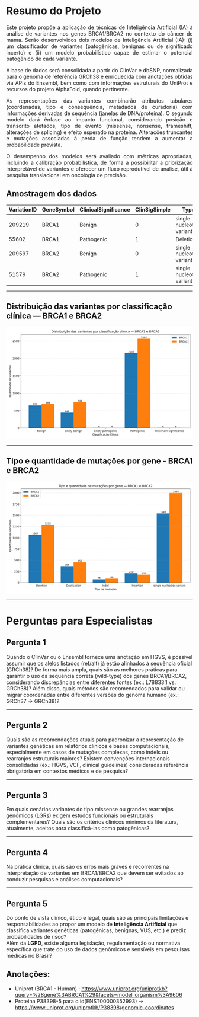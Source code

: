 # Resumo do Projeto

<div align="justify">

Este projeto propõe a aplicação de técnicas de Inteligência Artificial (IA) à análise de variantes nos genes BRCA1/BRCA2 no contexto do câncer de mama. Serão desenvolvidos dois modelos de Inteligência Artificial (IA): (i) um classificador de variantes (patogênicas, benignas ou de significado incerto) e (ii) um modelo probabilístico capaz de estimar o potencial patogênico de cada variante. 
 
A base de dados será consolidada a partir do ClinVar e dbSNP, normalizada para o genoma de referência GRCh38 e enriquecida com anotações obtidas via APIs do Ensembl, bem como com informações estruturais do UniProt e recursos do projeto AlphaFold, quando pertinente. 
 
As representações das variantes combinarão atributos tabulares (coordenadas, tipo e consequência, metadados de curadoria) com informações derivadas de sequência (janelas de DNA/proteína). O segundo modelo dará ênfase ao impacto funcional, considerando posição e transcrito afetados, tipo de evento (missense, nonsense, frameshift, alterações de splicing) e efeito esperado na proteína. Alterações truncantes e mutações associadas à perda de função tendem a aumentar a probabilidade prevista. 
 
O desempenho dos modelos será avaliado com métricas apropriadas, incluindo a calibração probabilística, de forma a possibilitar a priorização interpretável de variantes e oferecer um fluxo reprodutível de análise, útil à pesquisa translacional em oncologia de precisão.

</div>

## Amostragem dos dados

| VariationID | GeneSymbol | ClinicalSignificance | ClinSigSimple | Type                       | Origin           | Assembly | Chromosome |   Start   |   Stop    |
|-------------|------------|----------------------|---------------|----------------------------|-----------------|----------|------------|-----------|-----------|
| 209219      | BRCA1      | Benign               | 0             | single nucleotide variant  | germline        | GRCh38   | 17         | 43039471  | 43039471  |
| 55602       | BRCA1      | Pathogenic           | 1             | Deletion                   | germline        | GRCh38   | 17         | 43045706  | 43045767  |
| 209597      | BRCA2      | Benign               | 0             | single nucleotide variant  | germline        | GRCh38   | 13         | 32314943  | 32314943  |
| 51579       | BRCA2      | Pathogenic           | 1             | single nucleotide variant  | germline;unknown| GRCh38   | 13         | 32316463  | 32316463  |

---

## Distribuição das variantes por classificação clínica — BRCA1 e BRCA2

![Gráfico de Distribuição das variantes por classificação clinica](./images/classifications_brca_bars.png)

---

## Tipo e quantidade de mutações por gene - BRCA1 e BRCA2

![Tipo e quantidade de mutações por gene](./images/mutation_types_brca_bars.png)

---

# Perguntas para Especialistas

## Pergunta 1

Quando o ClinVar ou o Ensembl fornece uma anotação em HGVS, é possível assumir que os alelos listados (ref/alt) já estão alinhados à sequência oficial (GRCh38)? De forma mais ampla, quais são as melhores práticas para garantir o uso da sequência correta (wild-type) dos genes BRCA1/BRCA2, considerando discrepâncias entre diferentes fontes (ex.: L78833.1 vs. GRCh38)? Além disso, quais métodos são recomendados para validar ou migrar coordenadas entre diferentes versões do genoma humano (ex.: GRCh37 → GRCh38)?

---

## Pergunta 2
Quais são as recomendações atuais para padronizar a representação de variantes genéticas em relatórios clínicos e bases computacionais, especialmente em casos de mutações complexas, como indels ou rearranjos estruturais maiores? Existem convenções internacionais consolidadas (ex.: HGVS, VCF, clinical guidelines) consideradas referência obrigatória em contextos médicos e de pesquisa?

---

## Pergunta 3
Em quais cenários variantes do tipo missense ou grandes rearranjos genômicos (LGRs) exigem estudos funcionais ou estruturais complementares? Quais são os critérios clínicos mínimos da literatura, atualmente, aceitos para classificá-las como patogênicas?

---

## Pergunta 4
Na prática clínica, quais são os erros mais graves e recorrentes na interpretação de variantes em BRCA1/BRCA2 que devem ser evitados ao conduzir pesquisas e análises computacionais?

---

## Pergunta 5
Do ponto de vista clínico, ético e legal, quais são as principais limitações e responsabilidades ao propor um modelo de **Inteligência Artificial** que classifica variantes genéticas (patogênicas, benignas, VUS, etc.) e prediz probabilidades de risco?  
Além da **LGPD**, existe alguma legislação, regulamentação ou normativa específica que trate do uso de dados genômicos e sensíveis em pesquisas médicas no Brasil?


## Anotações:

- Uniprot (BRCA1 - Human) : https://www.uniprot.org/uniprotkb?query=%28gene%3ABRCA1%29&facets=model_organism%3A9606
- Proteina P38398-5 para o id(ENST00000352993) -> https://www.uniprot.org/uniprotkb/P38398/genomic-coordinates
